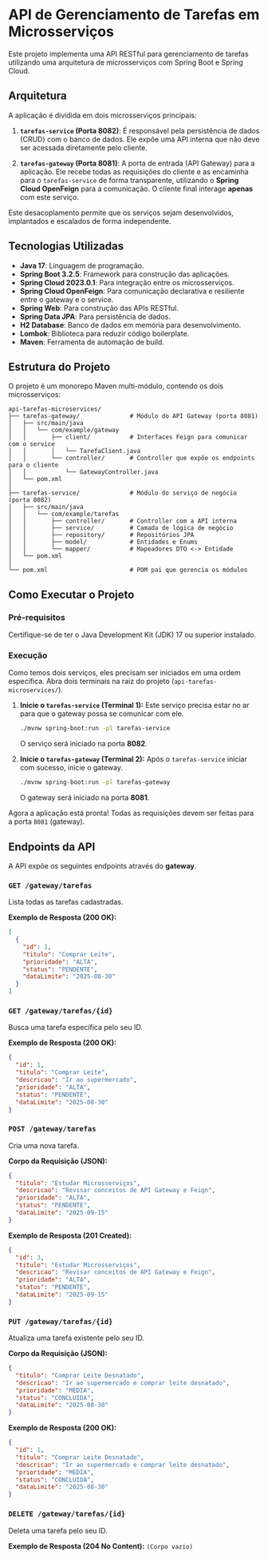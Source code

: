 # API de Gerenciamento de Tarefas em Microsserviços

Este projeto implementa uma API RESTful para gerenciamento de tarefas utilizando uma arquitetura de microsserviços com Spring Boot e Spring Cloud.

## Arquitetura

A aplicação é dividida em dois microsserviços principais:

1.  **`tarefas-service` (Porta 8082)**: É responsável pela persistência de dados (CRUD) com o banco de dados. Ele expõe uma API interna que não deve ser acessada diretamente pelo cliente.

2.  **`tarefas-gateway` (Porta 8081)**: A porta de entrada (API Gateway) para a aplicação. Ele recebe todas as requisições do cliente e as encaminha para o `tarefas-service` de forma transparente, utilizando o **Spring Cloud OpenFeign** para a comunicação. O cliente final interage **apenas** com este serviço.

Este desacoplamento permite que os serviços sejam desenvolvidos, implantados e escalados de forma independente.

## Tecnologias Utilizadas

* **Java 17**: Linguagem de programação.
* **Spring Boot 3.2.5**: Framework para construção das aplicações.
* **Spring Cloud 2023.0.1**: Para integração entre os microsserviços.
* **Spring Cloud OpenFeign**: Para comunicação declarativa e resiliente entre o gateway e o service.
* **Spring Web**: Para construção das APIs RESTful.
* **Spring Data JPA**: Para persistência de dados.
* **H2 Database**: Banco de dados em memória para desenvolvimento.
* **Lombok**: Biblioteca para reduzir código boilerplate.
* **Maven**: Ferramenta de automação de build.

## Estrutura do Projeto

O projeto é um monorepo Maven multi-módulo, contendo os dois microsserviços:

```
api-tarefas-microservices/
├── tarefas-gateway/              # Módulo do API Gateway (porta 8081)
│   ├── src/main/java
│   │   └── com/example/gateway
│   │       ├── client/           # Interfaces Feign para comunicar com o service
│   │       │   └── TarefaClient.java
│   │       └── controller/       # Controller que expõe os endpoints para o cliente
│   │           └── GatewayController.java
│   └── pom.xml
│
├── tarefas-service/              # Módulo do serviço de negócio (porta 8082)
│   ├── src/main/java
│   │   └── com/example/tarefas
│   │       ├── controller/       # Controller com a API interna
│   │       ├── service/          # Camada de lógica de negócio
│   │       ├── repository/       # Repositórios JPA
│   │       ├── model/            # Entidades e Enums
│   │       └── mapper/           # Mapeadores DTO <-> Entidade
│   └── pom.xml
│
└── pom.xml                       # POM pai que gerencia os módulos
```

## Como Executar o Projeto

### Pré-requisitos

Certifique-se de ter o Java Development Kit (JDK) 17 ou superior instalado.

### Execução

Como temos dois serviços, eles precisam ser iniciados em uma ordem específica. Abra dois terminais na raiz do projeto (`api-tarefas-microservices/`).

1.  **Inicie o `tarefas-service` (Terminal 1):**
    Este serviço precisa estar no ar para que o gateway possa se comunicar com ele.

    ```bash
    ./mvnw spring-boot:run -pl tarefas-service
    ```
    O serviço será iniciado na porta **8082**.

2.  **Inicie o `tarefas-gateway` (Terminal 2):**
    Após o `tarefas-service` iniciar com sucesso, inicie o gateway.

    ```bash
    ./mvnw spring-boot:run -pl tarefas-gateway
    ```
    O gateway será iniciado na porta **8081**.

Agora a aplicação está pronta! Todas as requisições devem ser feitas para a porta `8081` (gateway).

## Endpoints da API

A API expõe os seguintes endpoints através do **gateway**.

### `GET /gateway/tarefas`

Lista todas as tarefas cadastradas.

**Exemplo de Resposta (200 OK):**
```json
[
  {
    "id": 1,
    "titulo": "Comprar Leite",
    "prioridade": "ALTA",
    "status": "PENDENTE",
    "dataLimite": "2025-08-30"
  }
]
```

### `GET /gateway/tarefas/{id}`

Busca uma tarefa específica pelo seu ID.

**Exemplo de Resposta (200 OK):**
```json
{
  "id": 1,
  "titulo": "Comprar Leite",
  "descricao": "Ir ao supermercado",
  "prioridade": "ALTA",
  "status": "PENDENTE",
  "dataLimite": "2025-08-30"
}
```

### `POST /gateway/tarefas`

Cria uma nova tarefa.

**Corpo da Requisição (JSON):**
```json
{
  "titulo": "Estudar Microsserviços",
  "descricao": "Revisar conceitos de API Gateway e Feign",
  "prioridade": "ALTA",
  "status": "PENDENTE",
  "dataLimite": "2025-09-15"
}
```
**Exemplo de Resposta (201 Created):**
```json
{
  "id": 3,
  "titulo": "Estudar Microsserviços",
  "descricao": "Revisar conceitos de API Gateway e Feign",
  "prioridade": "ALTA",
  "status": "PENDENTE",
  "dataLimite": "2025-09-15"
}
```

### `PUT /gateway/tarefas/{id}`

Atualiza uma tarefa existente pelo seu ID.

**Corpo da Requisição (JSON):**
```json
{
  "titulo": "Comprar Leite Desnatado",
  "descricao": "Ir ao supermercado e comprar leite desnatado",
  "prioridade": "MEDIA",
  "status": "CONCLUIDA",
  "dataLimite": "2025-08-30"
}
```
**Exemplo de Resposta (200 OK):**
```json
{
  "id": 1,
  "titulo": "Comprar Leite Desnatado",
  "descricao": "Ir ao supermercado e comprar leite desnatado",
  "prioridade": "MEDIA",
  "status": "CONCLUIDA",
  "dataLimite": "2025-08-30"
}
```

### `DELETE /gateway/tarefas/{id}`

Deleta uma tarefa pelo seu ID.

**Exemplo de Resposta (204 No Content):**
`(Corpo vazio)`